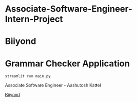 # Associate-Software-Engineer-Intern-Project
# Biiyond
# Grammar Checker Application
```
streamlit run main.py
```

Associate Software Engineer - Aashutosh Kattel

<a href = "biiyond.com">Biiyond</a>
